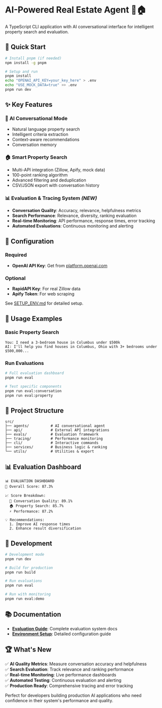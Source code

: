 # AI-Powered Real Estate Agent 🤖🏠

A TypeScript CLI application with AI conversational interface for intelligent property search and evaluation.

## 🚀 Quick Start

```bash
# Install pnpm (if needed)
npm install -g pnpm

# Setup and run
pnpm install
echo "OPENAI_API_KEY=your_key_here" > .env
echo "USE_MOCK_DATA=true" >> .env
pnpm run dev
```

## ✨ Key Features

### 🤖 **AI Conversational Mode**
- Natural language property search
- Intelligent criteria extraction
- Context-aware recommendations
- Conversation memory

### 🏠 **Smart Property Search** 
- Multi-API integration (Zillow, Apify, mock data)
- 100-point ranking algorithm
- Advanced filtering and deduplication
- CSV/JSON export with conversation history

### 📊 **Evaluation & Tracing System** *(NEW)*
- **Conversation Quality**: Accuracy, relevance, helpfulness metrics
- **Search Performance**: Relevance, diversity, ranking evaluation  
- **Real-time Monitoring**: API performance, response times, error tracking
- **Automated Evaluations**: Continuous monitoring and alerting

## 🔧 Configuration

### Required
- **OpenAI API Key**: Get from [platform.openai.com](https://platform.openai.com/api-keys)

### Optional  
- **RapidAPI Key**: For real Zillow data
- **Apify Token**: For web scraping

See [SETUP_ENV.md](./SETUP_ENV.md) for detailed setup.

## 🎯 Usage Examples

### Basic Property Search
```
You: I need a 3-bedroom house in Columbus under $500k
AI: I'll help you find houses in Columbus, Ohio with 3+ bedrooms under $500,000...
```

### Run Evaluations
```bash
# Full evaluation dashboard
pnpm run eval

# Test specific components
pnpm run eval:conversation
pnpm run eval:property
```

## 📁 Project Structure

```
src/
├── agents/          # AI conversational agent
├── api/             # External API integrations  
├── evals/           # Evaluation framework
├── tracing/         # Performance monitoring
├── cli/             # Interactive commands
├── services/        # Business logic & ranking
└── utils/           # Utilities & export
```

## 📊 Evaluation Dashboard

```
📊 EVALUATION DASHBOARD
🎯 Overall Score: 87.3%

📈 Score Breakdown:
  🤖 Conversation Quality: 89.1%
  🏠 Property Search: 85.7%  
  ⚡ Performance: 87.2%

💡 Recommendations:
  1. Improve AI response times
  2. Enhance result diversification
```

## 🚀 Development

```bash
# Development mode
pnpm run dev

# Build for production
pnpm run build

# Run evaluations
pnpm run eval

# Run with monitoring
pnpm run eval:demo
```

## 📚 Documentation

- **[Evaluation Guide](./EVALUATIONS_AND_TRACING_GUIDE.md)**: Complete evaluation system docs
- **[Environment Setup](./SETUP_ENV.md)**: Detailed configuration guide

## 🏆 What's New

✅ **AI Quality Metrics**: Measure conversation accuracy and helpfulness  
✅ **Search Evaluation**: Track relevance and ranking performance  
✅ **Real-time Monitoring**: Live performance dashboards  
✅ **Automated Testing**: Continuous evaluation and alerting  
✅ **Production Ready**: Comprehensive tracing and error tracking

Perfect for developers building production AI applications who need confidence in their system's performance and quality.